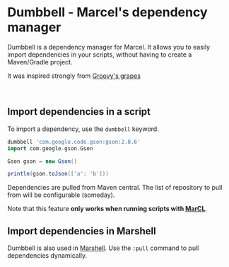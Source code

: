 # Dumbbell - Marcel's dependency manager


Dumbbell is a dependency manager for Marcel. It allows you to easily import dependencies in your scripts,
without having to create a Maven/Gradle project.

It was inspired strongly from [Groovy's grapes](https://groovy-lang.org/grape.html)

<br/>

## Import dependencies in a script

To import a dependency, use the `dumbbell` keyword.

```groovy
dumbbell 'com.google.code.gson:gson:2.8.6'
import com.google.gson.Gson

Gson gson = new Gson()

println(gson.toJson(['a': 'b']))
```

Dependencies are pulled from Maven central. The list of repository to pull from will be configurable (someday).


Note that this feature **only works when running scripts with [MarCL](./marcl.md)**.

## Import dependencies in Marshell
Dumbbell is also used in [Marshell](./marshell.md). Use the `:pull` command to pull 
dependencies dynamically.


